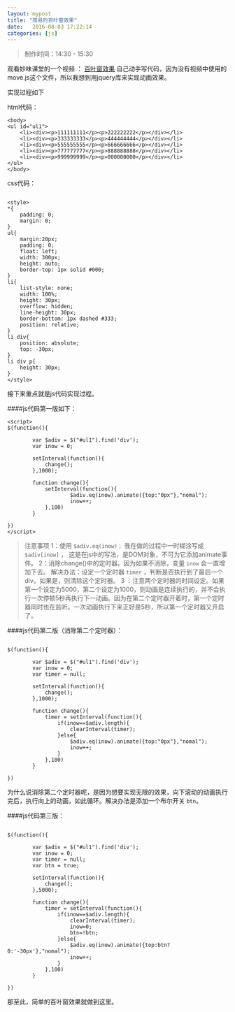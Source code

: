 ```yaml
---
layout: mypost
title: "简易的百叶窗效果"
date:   2016-08-03 17:22:14
categories: [js]
---
```


>制作时间：14:30 - 15:30

观看妙味课堂的一个视频 ： [百叶窗效果](http://www.miaov.com/2013/miaovideo/miaovideo.html)
自己动手写代码，因为没有视频中使用的move.js这个文件，所以我想到用jquery库来实现动画效果。

实现过程如下

html代码：

```
<body>
<ul id="ul1">
	<li><div><p>111111111</p><p>222222222</p></div></li>
	<li><div><p>333333333</p><p>444444444</p></div></li>
	<li><div><p>555555555</p><p>666666666</p></div></li>
	<li><div><p>777777777</p><p>888888888</p></div></li>
	<li><div><p>999999999</p><p>000000000</p></div></li>
</ul>
</body>

```

css代码：

```

<style>
*{
	padding: 0;
	margin: 0;
}
ul{
	margin:20px;
	padding: 0;
	float: left;
	width: 300px;
	height: auto;
	border-top: 1px solid #000;
}
li{
	list-style: none;
	width: 100%;
	height: 30px;
	overflow: hidden;
	line-height: 30px;
	border-bottom: 1px dashed #333;
	position: relative;
}
li div{
	position: absolute;
	top: -30px;
}
li div p{
	height: 30px;
}
</style>
```

接下来重点就是js代码实现过程。

####js代码第一版如下：

```
<script>
$(function(){

		var $adiv = $("#ul1").find('div');
		var inow = 0;

		setInterval(function(){
			change();
		},1000);

		function change(){
			setInterval(function(){
					$adiv.eq(inow).animate({top:"0px"},"nomal");
					inow++;
			},100)
		}

})
</script>

```

>注意事项
1：使用  `$adiv.eq(inow)；` 我在做的过程中一时糊涂写成 `$adiv[inow]` ， 这是在js中的写法，是DOM对象，不可为它添加animate事件。
2：消除change()中的定时器。因为如果不消除，变量 `inow` 会一直增加下去。
解决办法：设定一个定时器 `timer` ，判断是否执行到了最后一个div。如果是，则清除这个定时器。
3 ：注意两个定时器的时间设定。如果第一个设定为5000，第二个设定为1000，则动画是连续执行的，并不会执行一次停顿5秒再执行下一动画。因为在第二个定时器开着时，第一个定时器同时也在监听。一次动画执行下来正好是5秒，所以第一个定时器又开启了。

####js代码第二版（消除第二个定时器）：


```

$(function(){

		var $adiv = $("#ul1").find('div');
		var inow = 0;
		var timer = null;

		setInterval(function(){
			change();
		},1000);

		function change(){
			timer = setInterval(function(){
				if(inow==$adiv.length){
					clearInterval(timer);
				}else{
					$adiv.eq(inow).animate({top:"0px"},"nomal");
					inow++;
				}
			},100)
		}

})
```

为什么说消除第二个定时器呢，是因为想要实现无限的效果，向下滚动的动画执行完后，执行向上的动画，如此循环。解决办法是添加一个布尔开关 `btn`。


####js代码第三版：

```

$(function(){

		var $adiv = $("#ul1").find('div');
		var inow = 0;
		var timer = null;
		var btn = true;

		setInterval(function(){
			change();
		},5000);

		function change(){
			timer = setInterval(function(){
				if(inow==$adiv.length){
					clearInterval(timer);
					inow=0;
					btn=!btn;
				}else{
					$adiv.eq(inow).animate({top:btn?0:'-30px'},"nomal");
					inow++;
				}
			},100)
		}

})
```



那至此，简单的百叶窗效果就做到这里。
